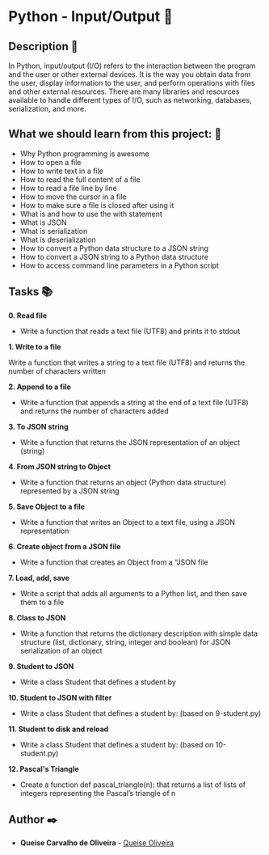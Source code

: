 # **Python - Input/Output** :snake:

## **Description** :speech_balloon:

In Python, input/output (I/O) refers to the interaction between the program and the user or other external devices. It is the way you obtain data from the user, display information to the user, and perform operations with files and other external resources. There are many libraries and resources available to handle different types of I/O, such as networking, databases, serialization, and more.

## **What we should learn from this project:** :bookmark_tabs:

* Why Python programming is awesome
* How to open a file
* How to write text in a file
* How to read the full content of a file
* How to read a file line by line
* How to move the cursor in a file
* How to make sure a file is closed after using it
* What is and how to use the with statement
* What is JSON
* What is serialization
* What is deserialization
* How to convert a Python data structure to a JSON string
* How to convert a JSON string to a Python data structure
* How to access command line parameters in a Python script

## **Tasks** :books:

**0. Read file**

* Write a function that reads a text file (UTF8) and prints it to stdout

**1. Write to a file**

Write a function that writes a string to a text file (UTF8) and returns the number of characters written

**2. Append to a file**

* Write a function that appends a string at the end of a text file (UTF8) and returns the number of characters added

**3. To JSON string**

* Write a function that returns the JSON representation of an object (string)

**4. From JSON string to Object**

* Write a function that returns an object (Python data structure) represented by a JSON string

**5. Save Object to a file**

* Write a function that writes an Object to a text file, using a JSON representation

**6. Create object from a JSON file**

* Write a function that creates an Object from a “JSON file

**7. Load, add, save**

* Write a script that adds all arguments to a Python list, and then save them to a file

**8. Class to JSON**

* Write a function that returns the dictionary description with simple data structure (list, dictionary, string, integer and boolean) for JSON serialization of an object

**9. Student to JSON**

* Write a class Student that defines a student by

**10. Student to JSON with filter**

* Write a class Student that defines a student by: (based on 9-student.py)

**11. Student to disk and reload**

* Write a class Student that defines a student by: (based on 10-student.py)

**12. Pascal's Triangle**

* Create a function def pascal_triangle(n): that returns a list of lists of integers representing the Pascal’s triangle of n

## **Author** :black_nib:

* **Queise Carvalho de Oliveira** - [Queise Oliveira](https://github.com/Qcarvalhooliveira)
